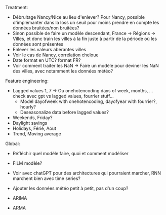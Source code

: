 Treatment:
- Débruitage Nancy/Nice au lieu d'enlever? Pour Nancy, possible d'implémanter dans la loss un seuil pour moins prendre en compte les données bruitées/non bruitées?
- Sinon possible de faire un modèle descendant, France -> Régions -> Villes, et donc train les villes à la fin juste à partir de la période où les données sont présentes
- Enlever les valeurs abérantes villes
- Voir le cas de Nancy, corrélation cheloue
- Date format en UTC? format FR?
- Voir comment traiter les NaN -> Faire un modèle pour deviner les NaN des villes, avec notamment les données météo?

Feature engineering:
- Lagged values 1, 7 -> Ou onehotencoding days of week, months, ... check avec gpt vs lagged values, fourrier stuff...
    - Model dayofweek with onehotencoding, dayofyear with fourrier?, hourly?
    - Deseasonalize data before lagged values?
- Weekends, Friday?
- Daylight savings
- Holidays, Férié, Aout
- Trend, Moving average

Global:
- Réfléchir quel modèle faire, quoi et comment modéliser
- FiLM modèle?
- Voir avec chatGPT pour des architectures qui pourraient marcher, RNN marchent bien avec time series?
- Ajouter les données météo petit à petit, pas d'un coup?

- ARIMA
- ARMA